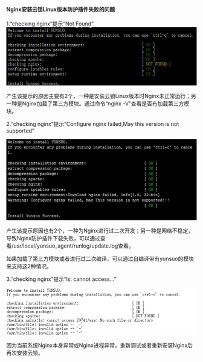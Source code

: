#### Nginx安装云锁Linux版本防护插件失败的问题 

1.“checking nginx”提示“Not Found”
  ![](/assets/q_33_1.png)

产生该提示的原因主要有2个，一种是安装云锁Linux版本时Nginx未正常运行；另一种是Nginx加载了第三方模块。通过命令“nginx -V”查看是否有加载第三方模块。

2.“checking nginx”提示“Configure nginx failed,May this version is not supported”

 ![](/assets/q_33_2.png)

产生该提示原因也有2个，一种为Nginx进行过二次开发；另一种是网络不稳定，导致Nginx防护插件下载失败，可以通过查看/usr/local/yunsuo_agent/runlog/update.log查看。

如果加载了第三方模块或者进行过二次编译，可以通过自编译带有yunsuo的模块来支持这2种情况。

3.“checking nginx”提示“ls: cannot access…”

 ![](/assets/q_33_3.png)

因为当前系统Nginx本身异常或Nginx进程异常，重新调试或者重新安装Nginx后再次安装云锁。